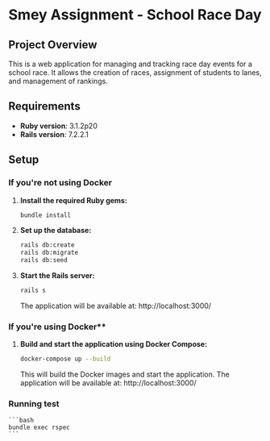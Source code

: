 # Smey Assignment - School Race Day

## Project Overview

This is a web application for managing and tracking race day events for a school race. It allows the creation of races, assignment of students to lanes, and management of rankings.

## Requirements

- **Ruby version**: 3.1.2p20
- **Rails version**: 7.2.2.1

## Setup

### If you're **not using Docker**

1. **Install the required Ruby gems:**

   ```bash
   bundle install
   ```

2. **Set up the database:**

   ```bash
   rails db:create
   rails db:migrate
   rails db:seed
   ```

3. **Start the Rails server:**

    ```bash
   rails s
   ```

   The application will be available at: http://localhost:3000/

### If you're using Docker**

1. **Build and start the application using Docker Compose:**

    ```bash
    docker-compose up --build
    ```

    This will build the Docker images and start the application. The application will be available at: http://localhost:3000/

### Running test

    ```bash
    bundle exec rspec
    ```